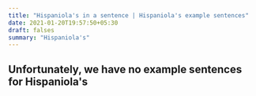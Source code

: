 ```yaml
---
title: "Hispaniola's in a sentence | Hispaniola's example sentences"
date: 2021-01-20T19:57:50+05:30
draft: falses
summary: "Hispaniola's"
---
```

## Unfortunately, we have no example sentences for Hispaniola's                 
